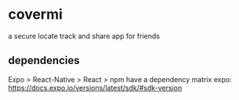 # covermi
a secure locate track and share app for friends

## dependencies
   Expo > React-Native > React > npm have a dependency matrix
    expo: https://docs.expo.io/versions/latest/sdk/#sdk-version

